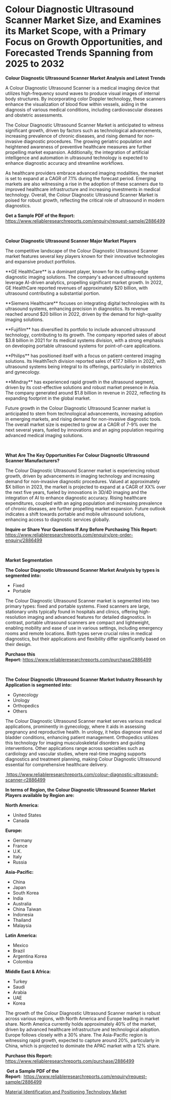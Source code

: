 <p><h1>Colour Diagnostic Ultrasound Scanner Market Size, and Examines its Market Scope, with a Primary Focus on Growth Opportunities, and Forecasted Trends Spanning from 2025 to 2032</h1></p><p><strong>Colour Diagnostic Ultrasound Scanner Market Analysis and Latest Trends</strong></p>
<p><p>A Colour Diagnostic Ultrasound Scanner is a medical imaging device that utilizes high-frequency sound waves to produce visual images of internal body structures. By incorporating color Doppler technology, these scanners enhance the visualization of blood flow within vessels, aiding in the diagnosis of various medical conditions, including cardiovascular diseases and obstetric assessments.</p><p>The Colour Diagnostic Ultrasound Scanner Market is anticipated to witness significant growth, driven by factors such as technological advancements, increasing prevalence of chronic diseases, and rising demand for non-invasive diagnostic procedures. The growing geriatric population and heightened awareness of preventive healthcare measures are further propelling market expansion. Additionally, the integration of artificial intelligence and automation in ultrasound technology is expected to enhance diagnostic accuracy and streamline workflows.</p><p>As healthcare providers embrace advanced imaging modalities, the market is set to expand at a CAGR of 7.1% during the forecast period. Emerging markets are also witnessing a rise in the adoption of these scanners due to improved healthcare infrastructure and increasing investments in medical technology. Overall, the Colour Diagnostic Ultrasound Scanner Market is poised for robust growth, reflecting the critical role of ultrasound in modern diagnostics.</p></p>
<p><strong>Get a Sample PDF of the Report:&nbsp;</strong> <a href="https://www.reliableresearchreports.com/enquiry/request-sample/2886499?utm_campaign=3079&utm_medium=2&utm_source=Github&utm_content=ia&utm_term=13032025&utm_id=colour-diagnostic-ultrasound-scanner">https://www.reliableresearchreports.com/enquiry/request-sample/2886499</a></p>
<p>&nbsp;</p>
<p><strong>Colour Diagnostic Ultrasound Scanner Major Market Players</strong></p>
<p><p>The competitive landscape of the Colour Diagnostic Ultrasound Scanner market features several key players known for their innovative technologies and expansive product portfolios.</p><p>**GE HealthCare** is a dominant player, known for its cutting-edge diagnostic imaging solutions. The company's advanced ultrasound systems leverage AI-driven analytics, propelling significant market growth. In 2022, GE HealthCare reported revenues of approximately $20 billion, with ultrasound contributing a substantial portion.</p><p>**Siemens Healthcare** focuses on integrating digital technologies with its ultrasound systems, enhancing precision in diagnostics. Its revenue reached around $20 billion in 2022, driven by the demand for high-quality imaging solutions.</p><p>**Fujifilm** has diversified its portfolio to include advanced ultrasound technology, contributing to its growth. The company reported sales of about $3.8 billion in 2021 for its medical systems division, with a strong emphasis on developing portable ultrasound systems for point-of-care applications.</p><p>**Philips** has positioned itself with a focus on patient-centered imaging solutions. Its HealthTech division reported sales of €17.7 billion in 2022, with ultrasound systems being integral to its offerings, particularly in obstetrics and gynecology.</p><p>**Mindray** has experienced rapid growth in the ultrasound segment, driven by its cost-effective solutions and robust market presence in Asia. The company generated around $1.8 billion in revenue in 2022, reflecting its expanding footprint in the global market.</p><p>Future growth in the Colour Diagnostic Ultrasound Scanner market is anticipated to stem from technological advancements, increasing adoption in emerging markets, and rising demand for non-invasive diagnostic tools. The overall market size is expected to grow at a CAGR of 7-9% over the next several years, fueled by innovations and an aging population requiring advanced medical imaging solutions.</p></p>
<p>&nbsp;</p>
<p><strong>What Are The Key Opportunities For Colour Diagnostic Ultrasound Scanner Manufacturers?</strong></p>
<p><p>The Colour Diagnostic Ultrasound Scanner market is experiencing robust growth, driven by advancements in imaging technology and increasing demand for non-invasive diagnostic procedures. Valued at approximately $X billion in 2023, the market is projected to expand at a CAGR of XX% over the next five years, fueled by innovations in 3D/4D imaging and the integration of AI to enhance diagnostic accuracy. Rising healthcare expenditures, coupled with an aging population and increasing prevalence of chronic diseases, are further propelling market expansion. Future outlook indicates a shift towards portable and mobile ultrasound solutions, enhancing access to diagnostic services globally.</p></p>
<p><strong>Inquire or Share Your Questions If Any Before Purchasing This Report:</strong> <a href="https://www.reliableresearchreports.com/enquiry/pre-order-enquiry/2886499?utm_campaign=3079&utm_medium=2&utm_source=Github&utm_content=ia&utm_term=13032025&utm_id=colour-diagnostic-ultrasound-scanner">https://www.reliableresearchreports.com/enquiry/pre-order-enquiry/2886499</a></p>
<p>&nbsp;</p>
<p><strong>Market Segmentation</strong></p>
<p><strong>The Colour Diagnostic Ultrasound Scanner Market Analysis by types is segmented into:</strong></p>
<p><ul><li>Fixed</li><li>Portable</li></ul></p>
<p><p>The Colour Diagnostic Ultrasound Scanner market is segmented into two primary types: fixed and portable systems. Fixed scanners are large, stationary units typically found in hospitals and clinics, offering high-resolution imaging and advanced features for detailed diagnostics. In contrast, portable ultrasound scanners are compact and lightweight, enabling mobility and ease of use in various settings, including emergency rooms and remote locations. Both types serve crucial roles in medical diagnostics, but their applications and flexibility differ significantly based on their design.</p></p>
<p><strong>Purchase this Report:&nbsp;</strong><a href="https://www.reliableresearchreports.com/purchase/2886499?utm_campaign=3079&utm_medium=2&utm_source=Github&utm_content=ia&utm_term=13032025&utm_id=colour-diagnostic-ultrasound-scanner">https://www.reliableresearchreports.com/purchase/2886499</a></p>
<p>&nbsp;</p>
<p><strong>The Colour Diagnostic Ultrasound Scanner Market Industry Research by Application is segmented into:</strong></p>
<p><ul><li>Gynecology</li><li>Urology</li><li>Orthopedics</li><li>Others</li></ul></p>
<p><p>The Colour Diagnostic Ultrasound Scanner market serves various medical applications, prominently in gynecology, where it aids in assessing pregnancy and reproductive health. In urology, it helps diagnose renal and bladder conditions, enhancing patient management. Orthopedics utilizes this technology for imaging musculoskeletal disorders and guiding interventions. Other applications range across specialties such as cardiology and vascular studies, where real-time imaging supports diagnostics and treatment planning, making Colour Diagnostic Ultrasound essential for comprehensive healthcare delivery.</p></p>
<p><a href="https://www.reliableresearchreports.com/colour-diagnostic-ultrasound-scanner-r2886499?utm_campaign=3079&utm_medium=2&utm_source=Github&utm_content=ia&utm_term=13032025&utm_id=colour-diagnostic-ultrasound-scanner">&nbsp;https://www.reliableresearchreports.com/colour-diagnostic-ultrasound-scanner-r2886499</a></p>
<p><strong>In terms of Region, the Colour Diagnostic Ultrasound Scanner Market Players available by Region are:</strong></p>
<p>
    <p> <strong> North America: </strong>
        <ul>
            <li>United States</li>
            <li>Canada</li>
        </ul>
        </p> 
    <p> <strong> Europe: </strong>
        <ul>
            <li>Germany</li>
            <li>France</li>
            <li>U.K.</li>
            <li>Italy</li>
            <li>Russia</li>
        </ul>
        </p> 
    <p> <strong> Asia-Pacific: </strong>
        <ul>
            <li>China</li>
            <li>Japan</li>
            <li>South Korea</li>
            <li>India</li>
            <li>Australia</li>
            <li>China Taiwan</li>
            <li>Indonesia</li>
            <li>Thailand</li>
            <li>Malaysia</li>
        </ul>
        </p> 
    <p> <strong> Latin America: </strong>
        <ul>
            <li>Mexico</li>
            <li>Brazil</li>
            <li>Argentina Korea</li>
            <li>Colombia</li>
        </ul>
        </p> 
    <p> <strong> Middle East & Africa: </strong>
        <ul>
            <li>Turkey</li>
            <li>Saudi</li>
            <li>Arabia</li>
            <li>UAE</li>
            <li>Korea</li>
        </ul>
    </p>
    </p>
<p><p>The growth of the Colour Diagnostic Ultrasound Scanner market is robust across various regions, with North America and Europe leading in market share. North America currently holds approximately 40% of the market, driven by advanced healthcare infrastructure and technological adoption. Europe follows closely with a 30% share. The Asia-Pacific region is witnessing rapid growth, expected to capture around 20%, particularly in China, which is projected to dominate the APAC market with a 12% share.</p></p>
<p><strong>Purchase this Report: </strong><a href="https://www.reliableresearchreports.com/purchase/2886499?utm_campaign=3079&utm_medium=2&utm_source=Github&utm_content=ia&utm_term=13032025&utm_id=colour-diagnostic-ultrasound-scanner">https://www.reliableresearchreports.com/purchase/2886499</a></p>
<p>&nbsp;<strong>Get a Sample PDF of the Report:&nbsp;&nbsp;</strong><a href="https://www.reliableresearchreports.com/enquiry/request-sample/2886499?utm_campaign=3079&utm_medium=2&utm_source=Github&utm_content=ia&utm_term=13032025&utm_id=colour-diagnostic-ultrasound-scanner">https://www.reliableresearchreports.com/enquiry/request-sample/2886499</a></p>
<p><strong></strong></p>
<p><p><a href="https://github.com/memorirummy/Market-Research-Report-List-1/blob/main/material-identification-and-positioning-technology-market.md?utm_campaign=3079&utm_medium=2&utm_source=Github&utm_content=ia&utm_term=13032025&utm_id=colour-diagnostic-ultrasound-scanner">Material Identification and Positioning Technology Market</a></p></p>